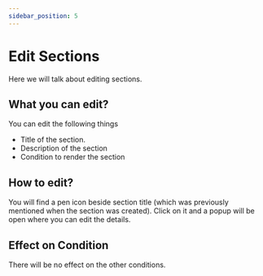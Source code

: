```yaml
---
sidebar_position: 5
---
```


# Edit Sections

Here we will talk about editing sections.

## What you can edit?

You can edit the following things

- Title of the section.
- Description of the section
- Condition to render the section

## How to edit?

You will find a pen icon beside section title (which was previously mentioned when the section was created). Click on it and a popup will be open where you can edit the details.

## Effect on Condition

There will be no effect on the other conditions.

